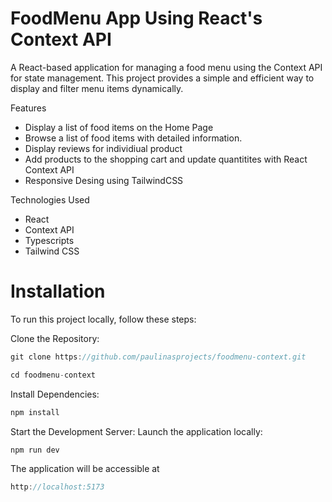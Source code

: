 # FoodMenu App Using React's Context API

A React-based application for managing a food menu using the Context API for state management. This project provides a simple and efficient way to display and filter menu items dynamically.

Features
- Display a list of food items on the Home Page
- Browse a list of food items with detailed information.
- Display reviews for individiual product
- Add products to the shopping cart and update quantitites with React Context API
- Responsive Desing using TailwindCSS


Technologies Used
- React
- Context API
- Typescripts
- Tailwind CSS


# Installation

To run this project locally, follow these steps:

Clone the Repository:
```js
git clone https://github.com/paulinasprojects/foodmenu-context.git
```

```js
cd foodmenu-context
```

Install Dependencies:

```js
npm install
```

Start the Development Server:
Launch the application locally:
```js
npm run dev
```

The application will be accessible at 
```js
http://localhost:5173
```
